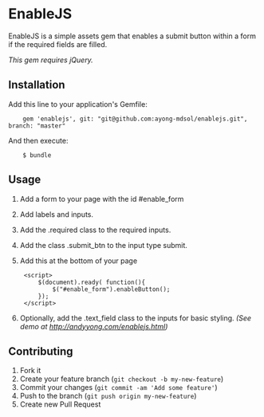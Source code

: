 # EnableJS

EnableJS is a simple assets gem that enables a submit button within a form if
the required fields are filled.

*This gem requires jQuery.*

## Installation

Add this line to your application's Gemfile:

		gem 'enablejs', git: "git@github.com:ayong-mdsol/enablejs.git", branch: "master"

And then execute:

		$ bundle


## Usage

1. Add a form to your page with the id #enable_form
2. Add labels and inputs.
3. Add the .required class to the required inputs.
4. Add the class .submit_btn to the input type submit.
5. Add this at the bottom of your page 
	
		<script>
			$(document).ready( function(){
				$("#enable_form").enableButton();
			});
		</script>
	
6. Optionally, add the .text_field class to the inputs for basic styling. 
*(See demo at http://andyyong.com/enablejs.html)*

## Contributing

1. Fork it
2. Create your feature branch (`git checkout -b my-new-feature`)
3. Commit your changes (`git commit -am 'Add some feature'`)
4. Push to the branch (`git push origin my-new-feature`)
5. Create new Pull Request
